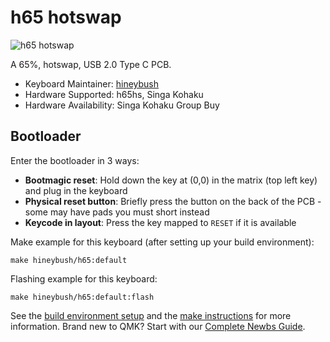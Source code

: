 # h65 hotswap

![h65 hotswap](https://i.imgur.com/QKeHtDrh.png)

A 65%, hotswap, USB 2.0 Type C PCB. 

* Keyboard Maintainer: [hineybush](https://github.com/hineybush)
* Hardware Supported: h65hs, Singa Kohaku 
* Hardware Availability: Singa Kohaku Group Buy 

## Bootloader

Enter the bootloader in 3 ways:

* **Bootmagic reset**: Hold down the key at (0,0) in the matrix (top left key) and plug in the keyboard
* **Physical reset button**: Briefly press the button on the back of the PCB - some may have pads you must short instead
* **Keycode in layout**: Press the key mapped to `RESET` if it is available

Make example for this keyboard (after setting up your build environment):

    make hineybush/h65:default

Flashing example for this keyboard:

    make hineybush/h65:default:flash

See the [build environment setup](https://docs.qmk.fm/#/getting_started_build_tools) and the [make instructions](https://docs.qmk.fm/#/getting_started_make_guide) for more information. Brand new to QMK? Start with our [Complete Newbs Guide](https://docs.qmk.fm/#/newbs).
